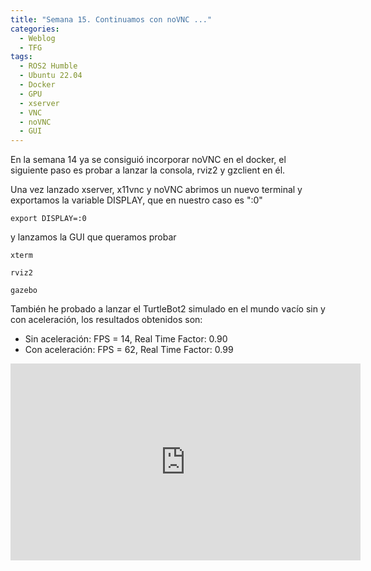 ```yaml
---
title: "Semana 15. Continuamos con noVNC ..."
categories:
  - Weblog
  - TFG
tags:
  - ROS2 Humble
  - Ubuntu 22.04
  - Docker
  - GPU
  - xserver
  - VNC
  - noVNC
  - GUI
---
```


En la semana 14 ya se consiguió incorporar noVNC en el docker, el siguiente paso es probar a lanzar la consola, rviz2 y gzclient en él.

Una vez lanzado xserver, x11vnc y noVNC abrimos un nuevo terminal y exportamos la variable DISPLAY, que en nuestro caso es ":0"
~~~
export DISPLAY=:0
~~~

y lanzamos la GUI que queramos probar
~~~
xterm
~~~
~~~
rviz2
~~~
~~~
gazebo
~~~

También he probado a lanzar el TurtleBot2 simulado en el mundo vacío sin y con aceleración, los resultados obtenidos son:
* Sin aceleración: FPS = 14, Real Time Factor: 0.90
* Con aceleración: FPS = 62, Real Time Factor: 0.99

<p align="center">
<iframe width="560" height="315" src="https://www.youtube.com/embed/gbX-S7DsdBk" title="YouTube video player" frameborder="0" allow="accelerometer; autoplay; clipboard-write; encrypted-media; gyroscope; picture-in-picture; web-share" allowfullscreen></iframe>
</p>